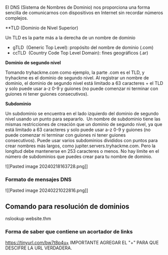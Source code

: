 El DNS (Sistema de Nombres de Dominio) nos proporciona una forma sencilla de comunicarnos con dispositivos en Internet sin recordar números complejos.

**TLD (Dominio de Nivel Superior)

Un TLD es la parte más a la derecha de un nombre de dominio

- gTLD  (Generic Top Level): propósito del nombre de dominio (.com)
- ccTLD  (Country Code Top Level Domain): fines geográficos (.ar)

**Dominio de segundo nivel**

Tomando tryhackme.com como ejemplo, la parte .com es el TLD, y tryhackme es el dominio de segundo nivel. Al registrar un nombre de dominio, el dominio de segundo nivel está limitado a 63 caracteres + el TLD y solo puede usar a-z 0-9 y guiones (no puede comenzar ni terminar con guiones ni tener guiones consecutivos).

**Subdominio**  

Un subdominio se encuentra en el lado izquierdo del dominio de segundo nivel usando un punto para separarlo.
 Un nombre de subdominio tiene las mismas restricciones de creación que un dominio de segundo nivel, ya que está limitado a 63 caracteres y solo puede usar a-z 0-9 y guiones (no puede comenzar ni terminar con guiones ni tener guiones consecutivos). Puede usar varios subdominios divididos con puntos para crear nombres más largos, como jupiter.servers.tryhackme.com. Pero la longitud debe mantenerse en 253 caracteres o menos. No hay límite en el número de subdominios que puedes crear para tu nombre de dominio.

![[Pasted image 20240218163728.png]]

### Formato de mensajes DNS

![[Pasted image 20240221022816.png]]

## Comando para resolución de dominios

nslookup website.thm

### Forma de saber que contiene un acortador de links

https://tinyurl.com/bw7t8p4u+ IMPORTANTE AGREGAR EL "+" PARA QUE DESCIFRE LA URL VERDADERA.